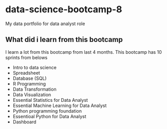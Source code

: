 # data-science-bootcamp-8
My data portfolio for data analyst role

## What did i learn from this bootcamp

I learn a lot from this bootcamp from last 4 months. This bootcamp has 10 sprints from belows
- Intro to data science
- Spreadsheet
- Database (SQL)
- R Programming
- Data Transformation
- Data Visualization
- Essential Statistics for Data Analyst
- Essential Machine Learning for Data Analyst
- Python programming foundation
- Essentioal Python for Data Analyst
- Dashboard
